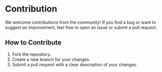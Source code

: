 # Contribution

We welcome contributions from the community! If you find a bug or want to suggest an improvement, feel free to open an issue or submit a pull request.

## How to Contribute
1. Fork the repository.
2. Create a new branch for your changes.
3. Submit a pull request with a clear description of your changes.
